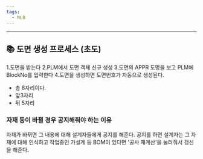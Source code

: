 ```yaml
---
tags:
  - MLB
---
```

---

## 📚 도면 생성 프로세스 (초도)

1.도면을 받는다
2.PLM에서 도면 객체 신규 생성
3.도면의 APPR 도명을 보고 PLM에 BlockNo를 입력한다
4.도면을 생성하면 도면번호가 자동으로 생성된다.
- 총 8자리이다.
- 앞3자리
- 뒤 5자리

### 자재 등이 바뀔 경우 공지해줘야 하는 이유
자재가 바뀌면 그 내용에 대해 설계자들에게 공지를 해준다.
공지를 하면 설계자는 그 자재에 대해 인식하고 작업중인 가설계 등 BOM이 있다면 '공사 재계산'을 눌러줘서 갱신을 해준다.